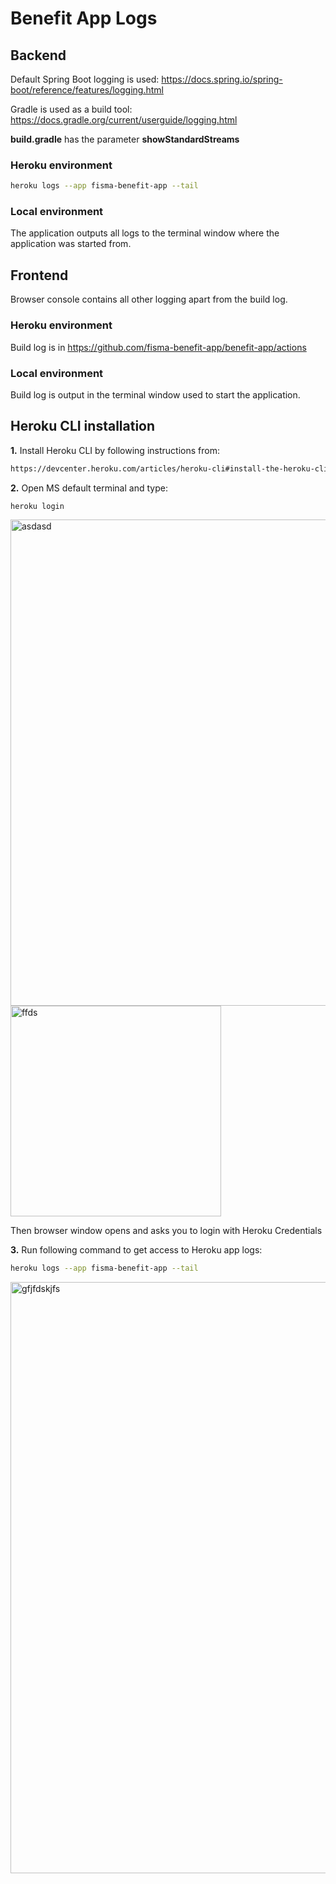 # Benefit App Logs

## Backend

Default Spring Boot logging is used:
https://docs.spring.io/spring-boot/reference/features/logging.html

Gradle is used as a build tool: https://docs.gradle.org/current/userguide/logging.html

**build.gradle** has the parameter **showStandardStreams**

### Heroku environment
```sh
heroku logs --app fisma-benefit-app --tail
```

### Local environment
The application outputs all logs to the terminal window where the application was started from.

## Frontend

Browser console contains all other logging apart from the build log.

### Heroku environment
Build log is in https://github.com/fisma-benefit-app/benefit-app/actions

### Local environment

Build log is output in the terminal window used to start the application.

## Heroku CLI installation
**1.** Install Heroku CLI by following instructions from:

```sh
https://devcenter.heroku.com/articles/heroku-cli#install-the-heroku-cli
```

**2.** Open MS default terminal and type:
```sh
heroku login
```
<img width="778" alt="asdasd" src="https://github.com/user-attachments/assets/f968bf6e-b5d3-4204-bb48-3de80e985eab" />
<img width="337" alt="ffds" src="https://github.com/user-attachments/assets/39b2cdcc-4d18-4934-880a-46115d291d4a" />

Then browser window opens and asks you to login with Heroku Credentials

**3.** Run following command to get access to Heroku app logs:

```sh
heroku logs --app fisma-benefit-app --tail
```
<img width="946" alt="gfjfdskjfs" src="https://github.com/user-attachments/assets/763d9070-1c91-4d36-9165-1e422ccf123e" />
